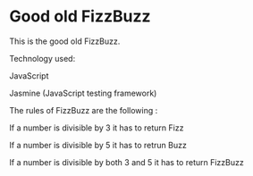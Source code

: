 Good old FizzBuzz
=================

This is the good old FizzBuzz. 

Technology used: 

JavaScript 

Jasmine (JavaScript testing framework) 

The rules of FizzBuzz are the following :

If a number is divisible by 3 it has to return Fizz

If a number is divisible by 5 it has to retrun Buzz

If a number is divisible by both 3 and 5 it has to return FizzBuzz
